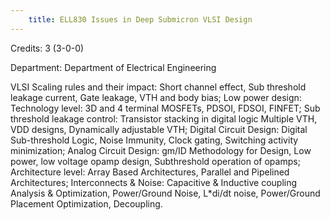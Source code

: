 ```yaml
---
    title: ELL830 Issues in Deep Submicron VLSI Design
---
```

Credits: 3 (3-0-0)

Department: Department of Electrical Engineering

VLSI Scaling rules and their impact: Short channel effect, Sub threshold leakage current, Gate leakage, VTH and body bias; Low power design: Technology level: 3D and 4 terminal MOSFETs, PDSOI, FDSOI, FINFET; Sub threshold leakage control: Transistor stacking in digital logic Multiple VTH, VDD designs, Dynamically adjustable VTH; Digital Circuit Design: Digital Sub-threshold Logic, Noise Immunity, Clock gating, Switching activity minimization; Analog Circuit Design: gm/ID Methodology for Design, Low power, low voltage opamp design, Subthreshold operation of opamps; Architecture level: Array Based Architectures, Parallel and Pipelined Architectures; Interconnects & Noise: Capacitive & Inductive coupling Analysis & Optimization, Power/Ground Noise, L*di/dt noise, Power/Ground Placement Optimization, Decoupling.